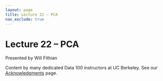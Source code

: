 ```yaml
---
layout: page
title: Lecture 22 – PCA
nav_exclude: true
---
```


# Lecture 22 – PCA

Presented by Will Fithian

Content by many dedicated Data 100 instructors at UC Berkeley. See our [Acknowledgments](../../acks) page.
